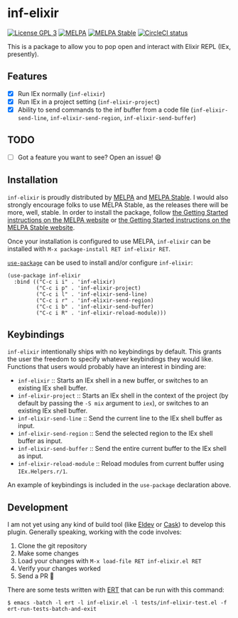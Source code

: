 # inf-elixir
[![License GPL 3][badge-license]](http://www.gnu.org/licenses/gpl-3.0.txt)
[![MELPA](https://melpa.org/packages/inf-elixir-badge.svg)](https://melpa.org/#/inf-elixir)
[![MELPA Stable](https://stable.melpa.org/packages/inf-elixir-badge.svg)](https://stable.melpa.org/#/inf-elixir)
[![CircleCI status](https://circleci.com/gh/J3RN/inf-elixir.svg?style=svg)](https://app.circleci.com/pipelines/github/J3RN/inf-elixir)

This is a package to allow you to pop open and interact with Elixir REPL (IEx, presently).

## Features
- [x] Run IEx normally (`inf-elixir`)
- [x] Run IEx in a project setting (`inf-elixir-project`)
- [x] Ability to send commands to the inf buffer from a code file (`inf-elixir-send-line`, `inf-elixir-send-region`, `inf-elixir-send-buffer`)

## TODO
- [ ] Got a feature you want to see? Open an issue! :smile:

## Installation

`inf-elixir` is proudly distributed by [MELPA](https://melpa.org/) and [MELPA Stable](https://stable.melpa.org). I would also strongly encourage folks to use MELPA Stable, as the releases there will be more, well, stable. In order to install the package, follow [the Getting Started instructions on the MELPA website](https://melpa.org/#/getting-started) or [the Getting Started instructions on the MELPA Stable website](https://stable.melpa.org/#/getting-started).

Once your installation is configured to use MELPA, `inf-elixir` can be installed with `M-x package-install RET inf-elixir RET`.

[`use-package`](https://github.com/jwiegley/use-package) can be used to install and/or configure `inf-elixir`:

``` elisp
(use-package inf-elixir
  :bind (("C-c i i" . 'inf-elixir)
         ("C-c i p" . 'inf-elixir-project)
         ("C-c i l" . 'inf-elixir-send-line)
         ("C-c i r" . 'inf-elixir-send-region)
         ("C-c i b" . 'inf-elixir-send-buffer)
         ("C-c i R" . 'inf-elixir-reload-module)))
```

## Keybindings

`inf-elixir` intentionally ships with no keybindings by default. This grants the user the freedom to specify whatever keybindings they would like. Functions that users would probably have an interest in binding are:
- `inf-elixir` :: Starts an IEx shell in a new buffer, or switches to an existing IEx shell buffer.
- `inf-elixir-project` :: Starts an IEx shell in the context of the project (by default by passing the `-S mix` argument to `iex`), or switches to an existing IEx shell buffer.
- `inf-elixir-send-line` :: Send the current line to the IEx shell buffer as input.
- `inf-elixir-send-region` :: Send the selected region to the IEx shell buffer as input.
- `inf-elixir-send-buffer` :: Send the entire current buffer to the IEx shell as input.
- `inf-elixir-reload-module` :: Reload modules from current buffer using `IEx.Helpers.r/1`.

An example of keybindings is included in the `use-package` declaration above.

[badge-license]: https://img.shields.io/badge/license-GPL_3-green.svg

## Development

I am not yet using any kind of build tool (like [Eldev](https://github.com/doublep/eldev) or [Cask](https://github.com/cask/cask)) to develop this plugin. Generally speaking, working with the code involves:
1. Clone the git repository
2. Make some changes
3. Load your changes with `M-x load-file RET inf-elixir.el RET`
4. Verify your changes worked
5. Send a PR :pray:

There are some tests written with [ERT](https://www.gnu.org/software/emacs/manual/html_node/ert/index.html) that can be run with this command:

```
$ emacs -batch -l ert -l inf-elixir.el -l tests/inf-elixir-test.el -f ert-run-tests-batch-and-exit
```
